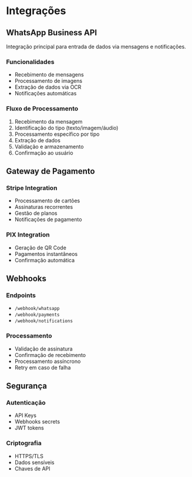 # Integrações

## WhatsApp Business API

Integração principal para entrada de dados via mensagens e notificações.

### Funcionalidades
- Recebimento de mensagens
- Processamento de imagens
- Extração de dados via OCR
- Notificações automáticas

### Fluxo de Processamento
1. Recebimento da mensagem
2. Identificação do tipo (texto/imagem/áudio)
3. Processamento específico por tipo
4. Extração de dados
5. Validação e armazenamento
6. Confirmação ao usuário

## Gateway de Pagamento

### Stripe Integration
- Processamento de cartões
- Assinaturas recorrentes
- Gestão de planos
- Notificações de pagamento

### PIX Integration
- Geração de QR Code
- Pagamentos instantâneos
- Confirmação automática

## Webhooks

### Endpoints
- `/webhook/whatsapp`
- `/webhook/payments`
- `/webhook/notifications`

### Processamento
- Validação de assinatura
- Confirmação de recebimento
- Processamento assíncrono
- Retry em caso de falha

## Segurança

### Autenticação
- API Keys
- Webhooks secrets
- JWT tokens

### Criptografia
- HTTPS/TLS
- Dados sensíveis
- Chaves de API